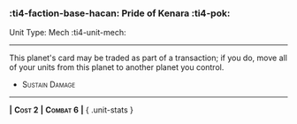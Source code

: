 ### :ti4-faction-base-hacan: **Pride of Kenara** :ti4-pok:

Unit Type: Mech :ti4-unit-mech:

---

This planet's card may be traded as part of a transaction; if you do, move all of your units from this planet to another planet you control.

* <span style="font-variant:small-caps;">Sustain Damage</span> 

---

__|__ <span style="font-variant:small-caps;white-space: nowrap;">**Cost 2**</span> __|__ <span style="font-variant:small-caps;white-space: nowrap;">**Combat 6**</span> __|__
{ .unit-stats }
